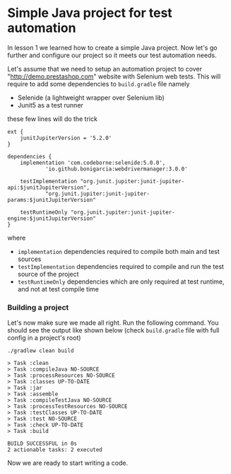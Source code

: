 # Simple Java project for test automation

In lesson 1 we learned how to create a simple Java project. 
Now let's go further and configure our project so it meets our test automation needs.

Let's assume that we need to setup an automation project to cover "http://demo.prestashop.com" website with Selenium web tests.
This will require to add some dependencies to `build.gradle` file namely 
* Selenide (a lightweight wrapper over Selenium lib) 
* Junit5 as a test runner

these few lines will do the trick
```$xslt
ext {
    junitJupiterVersion = '5.2.0'
}

dependencies {
    implementation 'com.codeborne:selenide:5.0.0',
            'io.github.bonigarcia:webdrivermanager:3.0.0'

    testImplementation "org.junit.jupiter:junit-jupiter-api:$junitJupiterVersion",
            "org.junit.jupiter:junit-jupiter-params:$junitJupiterVersion"
    
    testRuntimeOnly "org.junit.jupiter:junit-jupiter-engine:$junitJupiterVersion"
}
```
where 
* `implementation` dependencies required to compile both main and test sources
* `testImplementation` dependencies required to compile and run the test source of the project
* `testRuntimeOnly` dependencies which are only required at test runtime, and not at test compile time

### Building a project
Let's now make sure we made all right. Run the following command. You should see the output like shown below (check `build.gradle` file with full config in a project's root)
```$xslt
./gradlew clean build

> Task :clean
> Task :compileJava NO-SOURCE
> Task :processResources NO-SOURCE
> Task :classes UP-TO-DATE
> Task :jar
> Task :assemble
> Task :compileTestJava NO-SOURCE
> Task :processTestResources NO-SOURCE
> Task :testClasses UP-TO-DATE
> Task :test NO-SOURCE
> Task :check UP-TO-DATE
> Task :build

BUILD SUCCESSFUL in 0s
2 actionable tasks: 2 executed
```
Now we are ready to start writing a code.
